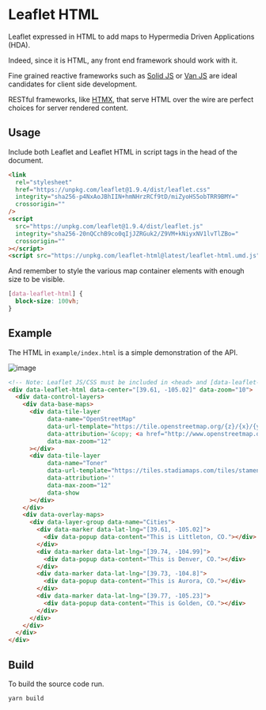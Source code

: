 # Leaflet HTML

Leaflet expressed in HTML to add maps to Hypermedia Driven Applications (HDA).

Indeed, since it is HTML, any front end framework should work with it.

Fine grained reactive frameworks such as [Solid JS](https://solidjs.com) or [Van JS](https://vanjs.org) are ideal candidates for client side development. 

RESTful frameworks, like [HTMX](Https://htmx.org), that serve HTML over the wire are perfect choices for server rendered content.

## Usage

Include both Leaflet and Leaflet HTML in script tags in the head of the document.

```html
<link
  rel="stylesheet"
  href="https://unpkg.com/leaflet@1.9.4/dist/leaflet.css"
  integrity="sha256-p4NxAoJBhIIN+hmNHrzRCf9tD/miZyoHS5obTRR9BMY="
  crossorigin=""
/>
<script
  src="https://unpkg.com/leaflet@1.9.4/dist/leaflet.js"
  integrity="sha256-20nQCchB9co0qIjJZRGuk2/Z9VM+kNiyxNV1lvTlZBo="
  crossorigin=""
></script>
<script src="https://unpkg.com/leaflet-html@latest/leaflet-html.umd.js"></script>
```

And remember to style the various map container elements with enough size to be visible.

```css
[data-leaflet-html] {
  block-size: 100vh;
}
```

## Example

The HTML in `example/index.html` is a simple demonstration of the API.

![image](https://github.com/andrewgryan/leaflet-html/assets/22789046/0186bce2-ddcc-443a-b7a2-ccd86dcffcfc)

```html
<!-- Note: Leaflet JS/CSS must be included in <head> and [data-leaflet-html] styled to an appropriate size. -->
<div data-leaflet-html data-center="[39.61, -105.02]" data-zoom="10">
  <div data-control-layers>
    <div data-base-maps>
      <div data-tile-layer
           data-name="OpenStreetMap"
           data-url-template="https://tile.openstreetmap.org/{z}/{x}/{y}.png"
           data-attribution='&copy; <a href="http://www.openstreetmap.org/copyright">OpenStreetMap</a>'
           data-max-zoom="12"
      ></div>
      <div data-tile-layer
           data-name="Toner"
           data-url-template="https://tiles.stadiamaps.com/tiles/stamen_toner/{z}/{x}/{y}{r}.png"
           data-attribution=''
           data-max-zoom="12"
           data-show
      ></div>
    </div>
    <div data-overlay-maps>
      <div data-layer-group data-name="Cities">
        <div data-marker data-lat-lng="[39.61, -105.02]">
          <div data-popup data-content="This is Littleton, CO."></div>
        </div>
        <div data-marker data-lat-lng="[39.74, -104.99]">
          <div data-popup data-content="This is Denver, CO."></div>
        </div>
        <div data-marker data-lat-lng="[39.73, -104.8]">
          <div data-popup data-content="This is Aurora, CO."></div>
        </div>
        <div data-marker data-lat-lng="[39.77, -105.23]">
          <div data-popup data-content="This is Golden, CO."></div>
        </div>
      </div>
    </div>
  </div>
</div>
```

## Build

To build the source code run.

```sh
yarn build
```
